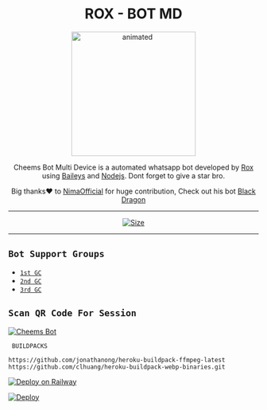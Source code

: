 

<h1 align="center">ROX - BOT MD<br></h1>
<p align="center">
<img src="https://telegra.ph/file/18114dd56b2dde35bc78b.jpg" alt="animated" width="250 height="50" />
</p>

<p align="center">
Cheems Bot Multi Device is a automated whatsapp bot developed by <a href="https://github.com/malikabhishek1/ROX-BOT" target="_blank">Rox</a> using <a href="https://github.com/adiwajshing/Baileys" target="_blank">Baileys</a> and <a href="https://github.com/nodejs" target="_blank">Nodejs</a>. Dont forget to give a star bro.
</p>

<p align="center">
Big thanks❤️ to <a href="https://github.com/nimaofficial" target="_blank">NimaOfficial</a> for huge contribution, Check out his bot <a href="https://github.com/nimaofficial/Black-Dragon" target="_blank">Black Dragon</a>
</p>

---

<p align="center">
<a href="https://www.youtube.com/@MusicNooo"><img title="Size" src="https://telegra.ph/file/bd0bc2e76c8110057a03b.jpg"></a>
</p>

------




## ```Bot Support Groups```

- [`1st GC`]()
- [`2nd GC`]()
- [`3rd GC`]()



## `Scan QR Code For Session`
[![Cheems Bot](https://repl.it/badge/github/quiec/whatsasena)](https://replit.com/@Abhi1yt/Rox-Bot-QR?v=1)

 ` BUILDPACKS`

```
https://github.com/jonathanong/heroku-buildpack-ffmpeg-latest
https://github.com/clhuang/heroku-buildpack-webp-binaries.git
```

[![Deploy on Railway](https://railway.app/button.svg)](https://railway.app/new/template?template=https%3A%2F%2Fgithub.com%2FDGXeon%2FCheemsBot-MD6)

[![Deploy](https://www.herokucdn.com/deploy/button.svg)](https://heroku.com/deploy?template=https://github.com/DGXeon/CheemsBot-MD6/)

